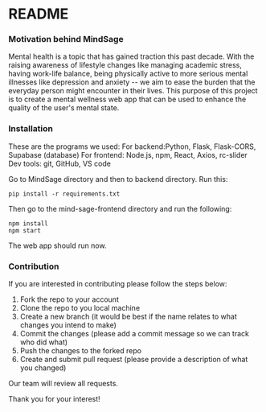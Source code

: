 # README

### Motivation behind MindSage
Mental health is a topic that has gained traction this past decade. With the raising awareness of lifestyle changes like managing academic stress, having work-life balance, being physically active to more serious mental illnesses like depression and anxiety -- we aim to ease the burden that the everyday person might encounter in their lives. This purpose of this project is to create a mental wellness web app that can be used to enhance the quality of the user's mental state.

### Installation
These are the programs we used:
For backend:Python, Flask, Flask-CORS, Supabase (database)
For frontend: Node.js, npm, React, Axios, rc-slider
Dev tools: git, GitHub, VS code

Go to MindSage directory and then to backend directory. Run this:
```
pip install -r requirements.txt
```
Then go to the mind-sage-frontend directory and run the following:
```
npm install
npm start
```

The web app should run now.


### Contribution
If you are interested in contributing please follow the steps below:
1. Fork the repo to your account
2. Clone the repo to you local machine
3. Create a new branch (it would be best if the name relates to what changes you intend to make)
4. Commit the changes (please add a commit message so we can track who did what)
5. Push the changes to the forked repo
6. Create and submit pull request (please provide a description of what you changed)

Our team will review all requests.

Thank you for your interest!


